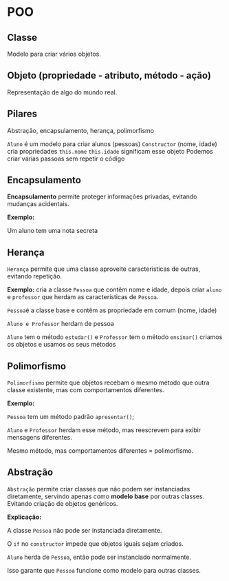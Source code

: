 # POO
 
## Classe
Modelo para criar vários objetos.


## Objeto (propriedade - atributo, método - ação)
Representação de algo do mundo real.



## Pilares 
Abstração, encapsulamento, herança, polimorfismo

``Aluno`` é um modelo para criar alunos (pessoas)
``Constructor`` (nome, idade) cria propriedades 
``this.nome`` ``this.idade`` significam esse objeto
Podemos criar várias passoas sem repetir o código

## Encapsulamento

**Encapsulamento** permite proteger informações privadas, evitando mudanças acidentais. 


**Exemplo:** 

Um aluno tem uma nota secreta



## Herança 

``Herança`` permite que uma classe aproveite caracteristicas de outras, evitando repetição.


**Exemplo:** cria a classe ``Pessoa`` que contêm nome e idade, depois criar ``aluno`` e ``professor`` que herdam as características de ``Pessoa``.

``Pessoa``é a classe base e contêm as propriedade em comum (nome, idade)

``Aluno e Professor`` herdam de pessoa

``Aluno`` tem o método ``estudar()`` e ``Professor`` tem o método ``ensinar()``  criamos os objetos e usamos os seus métodos



## Polimorfismo

``Polimorfismo`` permite que objetos recebam o mesmo método que outra classe existente, mas com comportamentos diferentes. 


**Exemplo:** 

``Pessoa`` tem um método padrão ``apresentar()``;

``Aluno`` e ``Professor`` herdam esse método, mas reescrevem para exibir mensagens diferentes.

Mesmo método, mas comportamentos diferentes = polimorfismo.



## Abstração 

``Abstração`` permite criar classes que não podem ser instanciadas diretamente, servindo apenas como **modelo base**  por outras classes. Evitando criação de objetos genéricos.


**Explicação:**

A classe ``Pessoa`` não pode ser instanciada diretamente.

O ``if`` no ``constructor`` impede que objetos iguais sejam criados.

``Aluno`` herda de ``Pessoa``, então pode ser instanciado normalmente.

Isso garante que ``Pessoa`` funcione como modelo para outras classes.